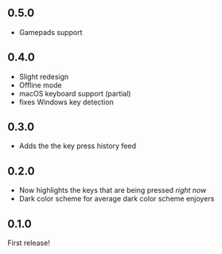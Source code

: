 ## 0.5.0

- Gamepads support

## 0.4.0

- Slight redesign
- Offline mode
- macOS keyboard support (partial)
- fixes Windows key detection

## 0.3.0

- Adds the the key press history feed

## 0.2.0

- Now highlights the keys that are being pressed *right now*
- Dark color scheme for average dark color scheme enjoyers

## 0.1.0

First release!